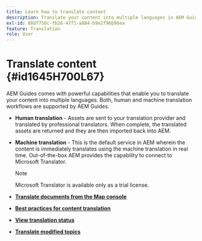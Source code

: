 ```yaml
---
title: Learn how to translate content
description: Translate your content into multiple languages in AEM Guides. Learn about the human and machine translation workflows.
exl-id: 88df750c-fb26-47f1-a884-b9e2f96b96ea
feature: Translation
role: User
---
```

# Translate content {#id1645H700L67}

AEM Guides comes with powerful capabilities that enable you to translate your content into multiple languages. Both, human and machine translation workflows are supported by AEM Guides.

-   **Human translation** - Assets are sent to your translation provider and translated by professional translators. When complete, the translated assets are returned and they are then imported back into AEM.

-   **Machine translation** - This is the default service in AEM wherein the content is immediately translates using the machine translation in real time. Out-of-the-box AEM provides the capability to connect to Microsoft Translator.

    >[!NOTE]
    >
    > Microsoft Translator is available only as a trial license.

-   **[Translate documents from the Map console](translate-documents-web-editor.md)**  

-   **[Best practices for content translation](translation-first-time.md)**  

-   **[View translation status](translation-view-trans-state-6234.md)**  

-   **[Translate modified topics](translation-modified-topics-6234.md)**
